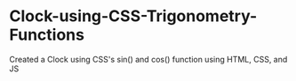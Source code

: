 # Clock-using-CSS-Trigonometry-Functions
Created a Clock using CSS's sin() and cos() function using HTML, CSS, and JS
